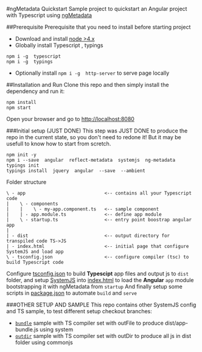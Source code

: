 #ngMetadata Quickstart
Sample project to quickstart an Angular project with Typescript using [ngMetadata](https://github.com/ngParty/ng-metadata)

##Prerequisite
Prerequisite that you need to install before starting project
- Download and install [node >4.x](https://nodejs.org/en/download/)
- Globally install Typescript , typings
```
npm i -g  typescript  
npm i -g  typings
```
- Optionally install `npm i -g  http-server` to serve page locally

##Installation and Run
Clone this repo and then simply install the dependency and run it: 
```
npm install
npm start
```
Open your browser and go to [http://localhost:8080](http://localhost:8080)



###Initial setup (JUST DONE)
This step was JUST DONE to produce the repo in the current state, so you don't need to redone it!
But it may be usefull to know how to start from scretch.
```
npm init -y
npm i --save  angular  reflect-metadata  systemjs  ng-metadata 
typings init
typings install  jquery  angular  --save  --ambient
```

Folder structure
```
\ - app                             <-- contains all your Typescript code
|    \ - components     
|    |    \ - my-app.component.ts   <-- sample component
|    | - app.module.ts              <-- define app module
|    \ - startup.ts                 <-- entry point boostrap angular app
|
| - dist                            <-- output directory for transpiled code TS->JS
| - index.html                      <-- initial page that configure SystemJS and load app 
\ - tsconfig.json                   <-- configure compiler (tsc) to build Typescript code 
```

Configure [tsconfig.json](tsconfig.json) to build **Typescipt** app files and output js to `dist` folder, 
and setup [SystemJS](https://github.com/systemjs/systemjs/blob/master/docs/config-api.md) into [index.html](index.html) 
to load the **Angular** `app` module bootstrapping it with ngMetadata from `startup`
And finally setup some scripts in [package.json](package.json) to automate `build` and `serve`

###OTHER SETUP AND SAMPLE
This repo contains other SystemJS config and TS sample, to test different setup checkout branches:
- [`bundle`](https://github.com/dmorosinotto/ng-metadata-quickstart/tree/bundle) sample with TS compiler set with outFile to produce dist/app-bundle.js using system
- [`outdir`](https://github.com/dmorosinotto/ng-metadata-quickstart/tree/outdir) sample with TS compiler set with outDir to produce all js in dist folder using commonjs